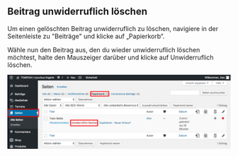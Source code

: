 ## Beitrag unwiderruflich löschen

Um einen gelöschten Beitrag unwiderruflich zu löschen, navigiere in der Seitenleiste zu "Beiträge" und klicke auf „Papierkorb“.

Wähle nun den Beitrag aus, den du wieder unwiderruflich löschen möchtest, halte den Mauszeiger darüber und klicke auf Unwiderruflich löschen.

![image](./assets/really_relete.jpg)
